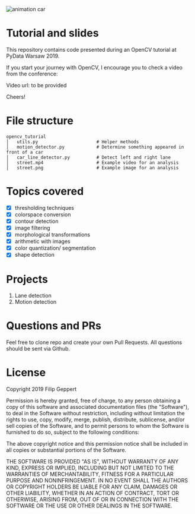 ![animation car](cargh.gif)

# Tutorial and slides
This repository contains code presented during an OpenCV tutorial at PyData Warsaw 2019.

If you start your journey with OpenCV, I encourage you to check a video from the conference:

Video url: to be provided

Cheers!

# File structure

```
opencv_tutorial
│   utils.py                      # Helper methods
│   motion_detector.py            # Determine something appeared in front of a car
│   car_line_detector.py          # Detect left and right lane
│   street.mp4                    # Example video for an analysis
│   street.png                    # Example image for an analysis
```

# Topics covered

- [x] thresholding techniques
- [x] colorspace conversion
- [x] contour detection
- [x] image filtering
- [x] morphological transformations
- [x] arithmetic with images
- [x] color quantization/ segmentation
- [x] shape detection

# Projects

1. Lane detection
2. Motion detection

# Questions and PRs
Feel free to clone repo and create your own Pull Requests.
All questions should be sent via Github.

# License
Copyright 2019 Filip Geppert

Permission is hereby granted, free of charge, to any person obtaining a copy of this software and associated documentation files (the "Software"),
to deal in the Software without restriction, including without limitation the rights to use, copy, modify, merge, publish, distribute, sublicense,
and/or sell copies of the Software, and to permit persons to whom the Software is furnished to do so, subject to the following conditions:

The above copyright notice and this permission notice shall be included in all copies or substantial portions of the Software.

THE SOFTWARE IS PROVIDED "AS IS", WITHOUT WARRANTY OF ANY KIND, EXPRESS OR IMPLIED,
INCLUDING BUT NOT LIMITED TO THE WARRANTIES OF MERCHANTABILITY,
FITNESS FOR A PARTICULAR PURPOSE AND NONINFRINGEMENT.
IN NO EVENT SHALL THE AUTHORS OR COPYRIGHT HOLDERS BE LIABLE FOR ANY CLAIM, DAMAGES OR OTHER LIABILITY,
WHETHER IN AN ACTION OF CONTRACT, TORT OR OTHERWISE, ARISING FROM,
OUT OF OR IN CONNECTION WITH THE SOFTWARE OR THE USE OR OTHER DEALINGS IN THE SOFTWARE.
